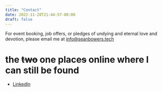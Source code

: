 ```yaml
---
title: "Contact"
date: 2022-11-28T21:44:57-08:00
draft: false 
---
```


For event booking, job offers, or pledges of undying and eternal love and devotion, please email me at info@seanbowers.tech  
  
# the ~~two~~ one place~~s~~ online where I can still be found
  * [LinkedIn](https://www.linkedin.com/in/seanaaronbowers/) 

